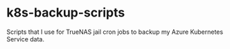 # k8s-backup-scripts

Scripts that I use for TrueNAS jail cron jobs to backup my Azure Kubernetes Service data.
